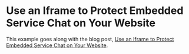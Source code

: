 # Use an Iframe to Protect Embedded Service Chat on Your Website

This example goes along with the blog post, [Use an Iframe to Protect Embedded Service Chat on Your Website](https://developer.salesforce.com/blogs/2020/02/use-an-iframe-to-protect-embedded-service-chat-on-your-website.html).
